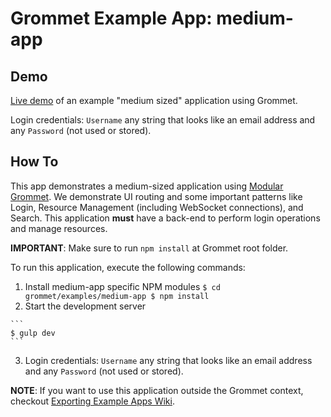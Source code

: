 # Grommet Example App: medium-app

## Demo
[Live demo](http://grommet.io/medium-app) of an example "medium sized" application using Grommet.

Login credentials: `Username` any string that looks like an email address and any `Password` (not used or stored).

## How To
This app demonstrates a medium-sized application using [Modular Grommet](http://grommet.io/docs/documentation/modular-grommet).
We demonstrate UI routing and some important patterns like Login, Resource Management (including WebSocket connections), and Search. This application **must** have a back-end to perform login operations and manage resources.

**IMPORTANT**: Make sure to run `npm install` at Grommet root folder.

To run this application, execute the following commands:

  1. Install medium-app specific NPM modules
    ```
    $ cd grommet/examples/medium-app
    $ npm install
    ```
  2. Start the development server

    ```
    $ gulp dev
    ```

  3. Login credentials: `Username` any string that looks like an email address and any `Password` (not used or stored).

  **NOTE**: If you want to use this application outside the Grommet context, checkout [Exporting Example Apps Wiki](https://github.com/HewlettPackard/grommet/wiki/Exporting-examples-from-Grommet).
